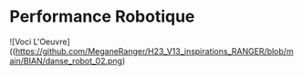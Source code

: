 # Performance Robotique 
![Voci L'Oeuvre]((https://github.com/MeganeRanger/H23_V13_inspirations_RANGER/blob/main/BIAN/danse_robot_02.png)
